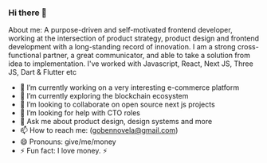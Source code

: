 ### Hi there 👋

About me: A purpose-driven and self-motivated frontend developer, working at the intersection of product strategy, product design and frontend development with a long-standing record of innovation. I am a strong cross-functional partner, a great communicator, and able to take a solution from idea to implementation. I've worked with Javascript, React, Next JS, Three JS, Dart & Flutter etc

- 🔭 I’m currently working on a very interesting e-commerce platform
- 🌱 I’m currently exploring the blockchain ecosystem
- 👯 I’m looking to collaborate on open source next js projects
- 🤔 I’m looking for help with CTO roles
- 💬 Ask me about product design, design systems and more
- 📫 How to reach me: (gobennovela@gmail.com)
- 😄 Pronouns: give/me/money
- ⚡ Fun fact: I love money. ⚡

